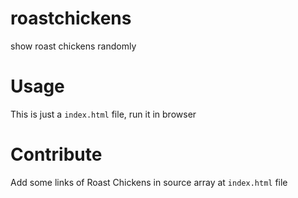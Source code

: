 # roastchickens

show roast chickens randomly

# Usage

This is just a `index.html` file, run it in browser

# Contribute

Add some links of Roast Chickens in source array at `index.html` file
